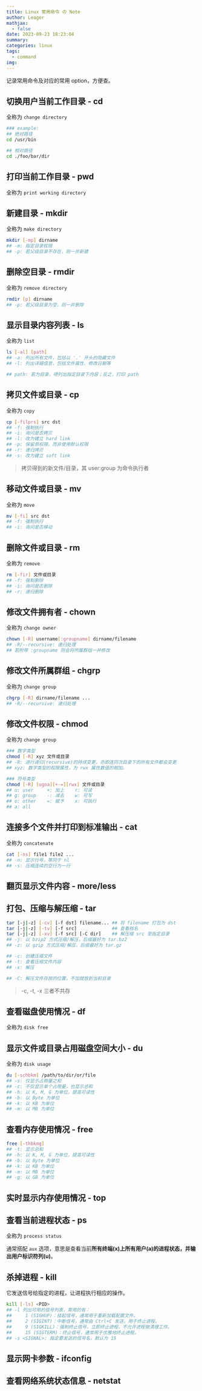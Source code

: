 ```yaml
---
title: Linux 常用命令 の Note
author: Leager
mathjax:
  - false
date: 2023-09-23 18:23:04
summary:
categories: linux
tags:
  - command
img:
---
```


记录常用命令及对应的常用 option，方便查。

<!--more-->

## 切换用户当前工作目录 - cd

全称为 `change directory`

```bash
### example:
## 绝对路径
cd /usr/bin

## 相对路径
cd ./foo/bar/dir
```

## 打印当前工作目录 - pwd

全称为 `print working directory`

## 新建目录 - mkdir

全称为 `make directory`

```bash
mkdir [-mp] dirname
## -m: 指定目录权限
## -p: 若父级目录不存在，则一并新建
```

## 删除空目录 - rmdir

全称为 `remove directory`

```bash
rmdir [p] dirname
## -p: 若父级目录为空，则一并删除
```

## 显示目录内容列表 - ls

全称为 `list`

```bash
ls [-al] [path]
## -a: 列出所有文件，包括以 '.' 开头的隐藏文件
## -l: 列出详细信息，包括文件属性、修改日期等

## path: 若为目录，啧列出指定目录下内容；反之，打印 path
```

## 拷贝文件或目录 - cp

全称为 `copy`

```bash
cp [-filprs] src dst
## -f: 强制执行
## -i: 询问是否拷贝
## -l: 改为建立 hard link
## -p: 保留原权限，而非使用默认权限
## -r: 递归拷贝
## -s: 改为建立 soft link
```

> 拷贝得到的新文件/目录，其 user:group 为命令执行者

## 移动文件或目录 - mv

全称为 `move`

```bash
mv [-fi] src dst
## -f: 强制执行
## -i: 询问是否移动
```

## 删除文件或目录 - rm

全称为 `remove`

```bash
rm [-fir] 文件或目录
## -f: 强制删除
## -i: 询问是否删除
## -r: 递归删除
```

## 修改文件拥有者 - chown

全称为 `change owner`

```bash
chown [-R] username[:groupname] dirname/filename
## -R/--recursive: 递归处理
## 若附带 :groupname 则会将所属群组一并修改
```

## 修改文件所属群组 - chgrp

全称为 `change group`

```bash
chgrp [-R] dirname/filename ...
## -R/--recursive: 递归处理
```

## 修改文件权限 - chmod

全称为 `change group`

```bash
### 数字类型
chmod [-R] xyz 文件或目录
## -R: 进行递归(recursive)的持续变更，亦即连同次目录下的所有文件都会变更
## xyz: 数字类型的权限属性，为 rwx 属性数值的相加。

### 符号类型
chmod [-R] [ugoa][+-=][rwx] 文件或目录
## u: user     +: 加上    r: 可读
## g: group    -: 减去    w: 可写
## o: other    =: 赋予    x: 可执行
## a: all
```
## 连接多个文件并打印到标准输出 - cat

全称为 `concatenate`

```bash
cat [-ns] file1 file2 ...
## -n: 显示行号，等同于 nl
## -s: 压缩连续的空行为一行
```

## 翻页显示文件内容 - more/less

## 打包、压缩与解压缩 - tar

```bash
tar [-j|-z] [-cv] [-f dst] filename... ## 将 filename 打包为 dst
tar [-j|-z] [-tv] [-f src]             ## 查看档名
tar [-j|-z] [-xv] [-f src] [-C dir]    ## 解压缩 src 至指定目录
## -j: 以 bzip2 方式压缩/解压，后缀最好为 tar.bz2
## -z: 以 gzip 方式压缩/解压，后缀最好为 tar.gz

## -c: 创建压缩文件
## -t: 查看压缩文件内容
## -x: 解压

## -C: 解压文件存放的位置，不加就放到当前目录
```

> -c, -t, -x 三者不共存

## 查看磁盘使用情况 - df

全称为 `disk free`

## 显示文件或目录占用磁盘空间大小 - du

全称为 `disk usage`

```bash
du [-schbkm] /path/to/dir/or/file
## -s: 仅显示占用量之和
## -c: 不仅显示单个占用量，也显示总和
## -h: 以 K, M, G 为单位，提高可读性
## -b: 以 Byte 为单位
## -k: 以 KB 为单位
## -m: 以 MB 为单位
```

## 查看内存使用情况 - free

```bash
free [-thbkmg]
## -t: 显示总和
## -h: 以 K, M, G 为单位，提高可读性
## -b: 以 Byte 为单位
## -k: 以 KB 为单位
## -m: 以 MB 为单位
## -g: 以 GB 为单位
```

## 实时显示内存使用情况 - top

## 查看当前进程状态 - ps

全称为 `process status`

通常搭配 `aux` 选项，意思是查看当前**所有终端(x)**上**所有用户(a)**的进程状态，并输出**用户标识符列(u)**。

## 杀掉进程 - kill

它发送信号给指定的进程，让进程执行相应的操作。

```bash
kill [-ls] <PID>
## -l 列出可用的信号列表，常用的有：
##     1 (SIGHUP)：挂起信号，通常用于重新加载配置文件。
##     2 (SIGINT)：中断信号，通常由 Ctrl+C 发送，用于终止进程。
##     9 (SIGKILL)：强制终止信号，立即终止进程，不允许进程做清理工作。
##     15 (SIGTERM)：终止信号，通常用于优雅地终止进程。
## -s <SIGNAL>: 指定要发送的信号名，默认为 15
```

## 显示网卡参数 - ifconfig

## 查看网络系统状态信息 - netstat